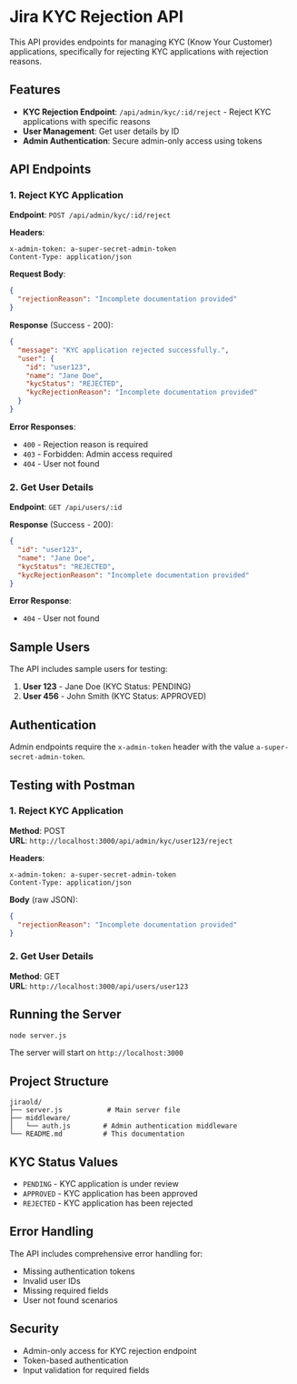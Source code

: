 # Jira KYC Rejection API

This API provides endpoints for managing KYC (Know Your Customer) applications, specifically for rejecting KYC applications with rejection reasons.

## Features

- **KYC Rejection Endpoint**: `/api/admin/kyc/:id/reject` - Reject KYC applications with specific reasons
- **User Management**: Get user details by ID
- **Admin Authentication**: Secure admin-only access using tokens

## API Endpoints

### 1. Reject KYC Application

**Endpoint**: `POST /api/admin/kyc/:id/reject`

**Headers**:
```
x-admin-token: a-super-secret-admin-token
Content-Type: application/json
```

**Request Body**:
```json
{
  "rejectionReason": "Incomplete documentation provided"
}
```

**Response** (Success - 200):
```json
{
  "message": "KYC application rejected successfully.",
  "user": {
    "id": "user123",
    "name": "Jane Doe",
    "kycStatus": "REJECTED",
    "kycRejectionReason": "Incomplete documentation provided"
  }
}
```

**Error Responses**:
- `400` - Rejection reason is required
- `403` - Forbidden: Admin access required
- `404` - User not found

### 2. Get User Details

**Endpoint**: `GET /api/users/:id`

**Response** (Success - 200):
```json
{
  "id": "user123",
  "name": "Jane Doe",
  "kycStatus": "REJECTED",
  "kycRejectionReason": "Incomplete documentation provided"
}
```

**Error Response**:
- `404` - User not found

## Sample Users

The API includes sample users for testing:

1. **User 123** - Jane Doe (KYC Status: PENDING)
2. **User 456** - John Smith (KYC Status: APPROVED)

## Authentication

Admin endpoints require the `x-admin-token` header with the value `a-super-secret-admin-token`.

## Testing with Postman

### 1. Reject KYC Application

**Method**: POST  
**URL**: `http://localhost:3000/api/admin/kyc/user123/reject`

**Headers**:
```
x-admin-token: a-super-secret-admin-token
Content-Type: application/json
```

**Body** (raw JSON):
```json
{
  "rejectionReason": "Incomplete documentation provided"
}
```

### 2. Get User Details

**Method**: GET  
**URL**: `http://localhost:3000/api/users/user123`

## Running the Server

```bash
node server.js
```

The server will start on `http://localhost:3000`

## Project Structure

```
jiraold/
├── server.js           # Main server file
├── middleware/
│   └── auth.js        # Admin authentication middleware
└── README.md          # This documentation
```

## KYC Status Values

- `PENDING` - KYC application is under review
- `APPROVED` - KYC application has been approved
- `REJECTED` - KYC application has been rejected

## Error Handling

The API includes comprehensive error handling for:
- Missing authentication tokens
- Invalid user IDs
- Missing required fields
- User not found scenarios

## Security

- Admin-only access for KYC rejection endpoint
- Token-based authentication
- Input validation for required fields

